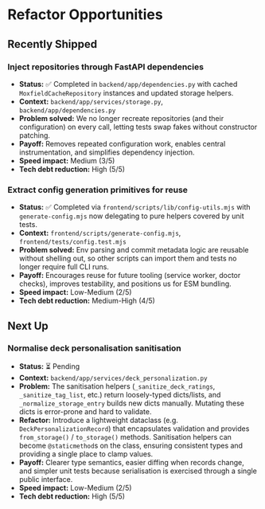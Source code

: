 # Refactor Opportunities

## Recently Shipped

### Inject repositories through FastAPI dependencies
- **Status:** ✅ Completed in `backend/app/dependencies.py` with cached `MoxfieldCacheRepository` instances and updated storage helpers.
- **Context:** `backend/app/services/storage.py`, `backend/app/dependencies.py`
- **Problem solved:** We no longer recreate repositories (and their configuration) on every call, letting tests swap fakes without constructor patching.
- **Payoff:** Removes repeated configuration work, enables central instrumentation, and simplifies dependency injection.
- **Speed impact:** Medium (3/5)
- **Tech debt reduction:** High (5/5)

### Extract config generation primitives for reuse
- **Status:** ✅ Completed via `frontend/scripts/lib/config-utils.mjs` with `generate-config.mjs` now delegating to pure helpers covered by unit tests.
- **Context:** `frontend/scripts/generate-config.mjs`, `frontend/tests/config.test.mjs`
- **Problem solved:** Env parsing and commit metadata logic are reusable without shelling out, so other scripts can import them and tests no longer require full CLI runs.
- **Payoff:** Encourages reuse for future tooling (service worker, doctor checks), improves testability, and positions us for ESM bundling.
- **Speed impact:** Low-Medium (2/5)
- **Tech debt reduction:** Medium-High (4/5)

## Next Up

### Normalise deck personalisation sanitisation
- **Status:** ⏳ Pending
- **Context:** `backend/app/services/deck_personalization.py`
- **Problem:** The sanitisation helpers (`_sanitize_deck_ratings`, `_sanitize_tag_list`, etc.) return loosely-typed dicts/lists, and `_normalize_storage_entry` builds new dicts manually. Mutating these dicts is error-prone and hard to validate.
- **Refactor:** Introduce a lightweight dataclass (e.g. `DeckPersonalizationRecord`) that encapsulates validation and provides `from_storage()` / `to_storage()` methods. Sanitisation helpers can become `@staticmethod`s on the class, ensuring consistent types and providing a single place to clamp values.
- **Payoff:** Clearer type semantics, easier diffing when records change, and simpler unit tests because serialisation is exercised through a single public interface.
- **Speed impact:** Low-Medium (2/5)
- **Tech debt reduction:** High (5/5)
